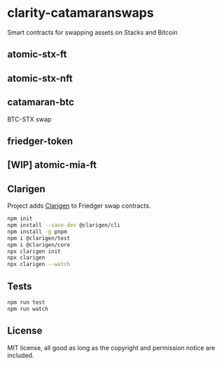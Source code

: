 # clarity-catamaranswaps
Smart contracts for swapping assets on Stacks and Bitcoin

## atomic-stx-ft

## atomic-stx-nft

## catamaran-btc
BTC-STX swap

## friedger-token
## [WIP] atomic-mia-ft

## Clarigen

Project adds [Clarigen](https://www.clarigen.dev/docs/getting-started) to Friedger swap contracts. 

```bash
npm init
npm install --save-dev @clarigen/cli
npm install -g pnpm
npm i @clarigen/test
npm i @clarigen/core
npx clarigen init
npx clarigen
npx clarigen --watch
```

## Tests

```bash
npm run test
npm run watch
```

## License

MIT license, all good as long as the copyright and permission notice are included.
